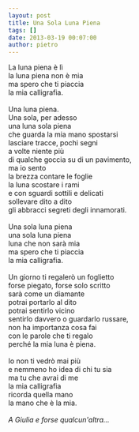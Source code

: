 ```yaml
---
layout: post
title: Una Sola Luna Piena
tags: []
date: 2013-03-19 00:07:00
author: pietro
---
```

La luna piena è lì<br/>la luna piena non è mia<br/>ma spero che ti piaccia<br/>la mia calligrafia.<br/><br/>Una luna piena.<br/>Una sola, per adesso<br/>una luna sola piena<br/>che guarda la mia mano spostarsi<br/>lasciare tracce, pochi segni<br/>a volte niente più<br/>di qualche goccia su di un pavimento,<br/>ma io sento<br/>la brezza contare le foglie<br/>la luna scostare i rami<br/>e con sguardi sottili e delicati<br/>sollevare dito a dito<br/>gli abbracci segreti degli innamorati.<br/><br/>Una sola luna piena<br/>una sola luna piena<br/>luna che non sarà mia<br/>ma spero che ti piaccia<br/>la mia calligrafia.<br/><br/>Un giorno ti regalerò un foglietto<br/>forse piegato, forse solo scritto<br/>sarà come un diamante<br/>potrai portarlo al dito<br/>potrai sentirlo vicino<br/>sentirlo davvero o guardarlo russare,<br/>non ha importanza cosa fai<br/>con le parole che ti regalo<br/>perché la mia luna è piena.<br/><br/>Io non ti vedrò mai più<br/>e nemmeno ho idea di chi tu sia<br/>ma tu che avrai di me<br/>la mia calligrafia<br/>ricorda quella mano<br/>la mano che è la mia.<br/><br/><i>A Giulia e forse qualcun'altra...</i>
